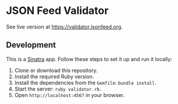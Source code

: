 # JSON Feed Validator

See live version at https://validator.jsonfeed.org.

## Development

This is a [Sinatra](https://sinatrarb.com) app. Follow these steps to set it up and run it locally:

1. Clone or download this repository.
2. Install the required Ruby version.
3. Install the dependencies from the `Gemfile`: `bundle install`.
4. Start the server: `ruby validator.rb`.
5. Open `http://localhost:4567` in your browser.